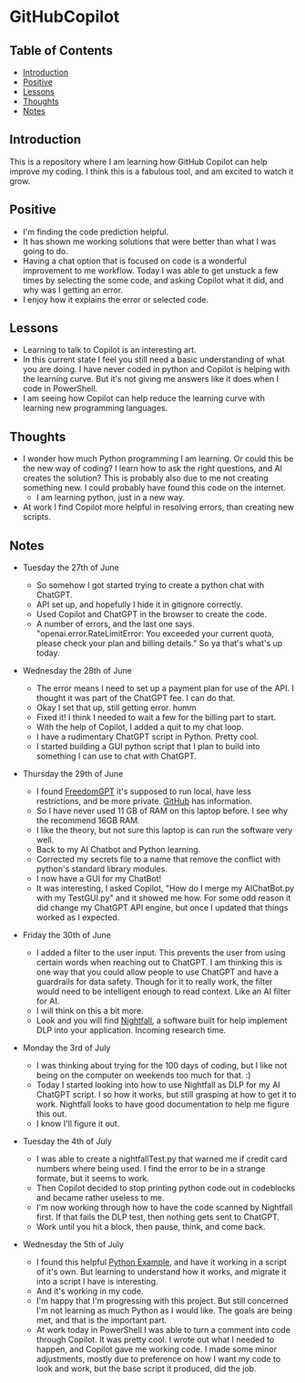 # GitHubCopilot

<!-- In this repo I am learning how Github Copilot can help improve my coding. -->

## Table of Contents

- [Introduction](#introduction)
- [Positive](#Positive)
- [Lessons](#Lessons)
- [Thoughts](#Thoughts)
- [Notes](#notes)
  <!-- [Contributing](#contributing)
  - [Support](#support)
  - [License](#license) -->

## Introduction

This is a repository where I am learning how GitHub Copilot can help improve my coding. I think this is a fabulous tool, and am excited to watch it grow.

## Positive
- I'm finding the code prediction helpful.
- It has shown me working solutions that were better than what I was going to do.
- Having a chat option that is focused on code is a wonderful improvement to me workflow. Today I was able to get unstuck a few times by selecting the some code, and asking Copilot what it did, and why was I getting an error.
- I enjoy how it explains the error or selected code.

## Lessons
- Learning to talk to Copilot is an interesting art.
- In this current state I feel you still need a basic understanding of what you are doing. I have never coded in python and Copilot is helping with the learning curve. But it's not giving me answers like it does when I code in PowerShell.
- I am seeing how Copilot can help reduce the learning curve with learning new programming languages.

## Thoughts
  - I wonder how much Python programming I am learning. Or could this be the new way of coding? I learn how to ask the right questions, and AI creates the solution? This is probably also due to me not creating something new. I could probably have found this code on the internet.
    - I am learning python, just in a new way.
  - At work I find Copilot more helpful in resolving errors, than creating new scripts.

## Notes
- Tuesday the 27th of June
  - So somehow I got started trying to create a python chat with ChatGPT.
  - API set up, and hopefully I hide it in gitignore correctly.
  - Used Copilot and ChatGPT in the browser to create the code.
  - A number of errors, and the last one says. "openai.error.RateLimitError: You exceeded your current quota, please check your plan and billing details." So ya that's what's up today.

- Wednesday the 28th of June
  - The error means I need to set up a payment plan for use of the API. I thought it was part of the ChatGPT fee. I can do that.
  - Okay I set that up, still getting error. humm
  - Fixed it! I think I needed to wait a few for the billing part to start.
  - With the help of Copilot, I added a quit to my chat loop.
  - I have a rudimentary ChatGPT script in Python. Pretty cool.
  - I started building a GUI python script that I plan to build into something I can use to chat with ChatGPT.

- Thursday the 29th of June
  - I found <a href="https://freedomgpt.com/" target="_blank">FreedomGPT</a>
    it's supposed to run local, have less restrictions, and be more private. <a href="https://github.com/ohmplatform/FreedomGPT/" target="_blank">GitHub</a> has information.
  - So I have never used 11 GB of RAM on this laptop before. I see why the recommend 16GB RAM.
  - I like the theory, but not sure this laptop is can run the software very well.
  - Back to my AI Chatbot and Python learning.
  - Corrected my secrets file to a name that remove the conflict with python's standard library modules.
  - I now have a GUI for my ChatBot!
  - It was interesting, I asked Copilot, "How do I merge my AIChatBot.py with my TestGUI.py" and it showed me how. For some odd reason it did change my ChatGPT API engine, but once I updated that things worked as I expected.

- Friday the 30th of June
  - I added a filter to the user input. This prevents the user from using certain words when reaching out to ChatGPT. I am thinking this is one way that you could allow people to use ChatGPT and have a guardrails for data safety. Though for it to really work, the filter would need to be intelligent enough to read context. Like an AI filter for AI.
  - I will think on this a bit more.
  - Look and you will find [Nightfall](https://docs.nightfall.ai/), a software built for help implement DLP into your application. Incoming research time.

- Monday the 3rd of July
  - I was thinking about trying for the 100 days of coding, but I like not being on the computer on weekends too much for that. :)
  - Today I started looking into how to use Nightfall as DLP for my AI ChatGPT script. I so how it works, but still grasping at how to get it to work. Nightfall looks to have good documentation to help me figure this out.
  - I know I'll figure it out.

- Tuesday the 4th of July
  - I was able to create a nightfallTest.py that warned me if credit card numbers where being used. I find the error to be in a strange formate, but it seems to work.
  - Then Copilot decided to stop printing python code out in codeblocks and became rather useless to me.
  - I'm now working through how to have the code scanned by Nightfall first. If that fails the DLP test, then nothing gets sent to ChatGPT.
  - Work until you hit a block, then pause, think, and come back.
  
- Wednesday the 5th of July
  - I found this helpful [Python Example](https://www.nightfall.ai/blog/chatgpt-dlp-filtering-how-to-use-chatgpt-without-exposing-customer-data#python-example), and have it working in a script of it's own. But learning to understand how it works, and migrate it into a script I have is interesting.
  - And it's working in my code.
  - I'm happy that I'm progressing with this project. But still concerned I'm not learning as much Python as I would like. The goals are being met, and that is the important part.
  - At work today in PowerShell I was able to turn a comment into code through Copilot. It was pretty cool. I wrote out what I needed to happen, and Copilot gave me working code. I made some minor adjustments, mostly due to preference on how I want my code to look and work, but the base script it produced, did the job.

